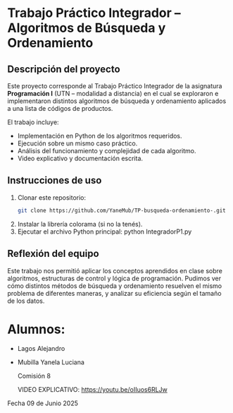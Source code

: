 # Trabajo Práctico Integrador – Algoritmos de Búsqueda y Ordenamiento

## Descripción del proyecto

Este proyecto corresponde al Trabajo Práctico Integrador de la asignatura **Programación I** (UTN – modalidad a distancia) en el cual se exploraron e implementaron distintos algoritmos de búsqueda y ordenamiento aplicados a una lista de códigos de productos.

El trabajo incluye:

- Implementación en Python de los algoritmos requeridos.
- Ejecución sobre un mismo caso práctico.
- Análisis del funcionamiento y complejidad de cada algoritmo.
- Video explicativo y documentación escrita.

## Instrucciones de uso

1. Clonar este repositorio:
   ```bash
   git clone https://github.com/YaneMub/TP-busqueda-ordenamiento-.git
2. Instalar la librería colorama (si no la tenés).
3. Ejecutar el archivo Python principal:
   python IntegradorP1.py

## Reflexión del equipo

Este trabajo nos permitió aplicar los conceptos aprendidos en clase sobre algoritmos, estructuras de control y lógica de programación.
Pudimos ver cómo distintos métodos de búsqueda y ordenamiento resuelven el mismo problema de diferentes maneras, y analizar su eficiencia según el tamaño de los datos.

# Alumnos: 
- Lagos Alejandro
- Mubilla Yanela Luciana

  Comisión 8

  VIDEO EXPLICATIVO: https://youtu.be/oIIuos6RLJw 

Fecha 09 de Junio 2025



